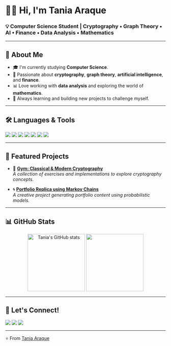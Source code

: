 # 👩‍💻 Hi, I'm Tania Araque  

### 💡 Computer Science Student | Cryptography • Graph Theory • AI • Finance • Data Analysis • Mathematics  

---

## 🚀 About Me  
- 🎓 I'm currently studying **Computer Science**.  
- 🔐 Passionate about **cryptography**, **graph theory**, **artificial intelligence**, and **finance**.  
- 📊 Love working with **data analysis** and exploring the world of **mathematics**.  
- 🌱 Always learning and building new projects to challenge myself.  

---

## 🛠️ Languages & Tools  

<p align="left">
  <img src="https://img.shields.io/badge/Python-3776AB?style=for-the-badge&logo=python&logoColor=white"/>
  <img src="https://img.shields.io/badge/C-A8B9CC?style=for-the-badge&logo=c&logoColor=white"/>
  <img src="https://img.shields.io/badge/JavaScript-F7DF1E?style=for-the-badge&logo=javascript&logoColor=black"/>
  <img src="https://img.shields.io/badge/HTML5-E34F26?style=for-the-badge&logo=html5&logoColor=white"/>
  <img src="https://img.shields.io/badge/CSS3-1572B6?style=for-the-badge&logo=css3&logoColor=white"/>
  <img src="https://img.shields.io/badge/Matlab-0076A8?style=for-the-badge&logo=mathworks&logoColor=white"/>
  <img src="https://img.shields.io/badge/Assembly-525252?style=for-the-badge&logo=assembler&logoColor=white"/>
</p>  

---

## 📌 Featured Projects  

- 🔑 **[Gym: Classical & Modern Cryptography](#)**  
  *A collection of exercises and implementations to explore cryptography concepts.*  

- 🌀 **[Portfolio Replica using Markov Chains](#)**  
  *A creative project generating portfolio content using probabilistic models.*  

---

## 📊 GitHub Stats  

<p align="center">
  <img src="https://github-readme-stats.vercel.app/api?username=TaniaAraque&show_icons=true&theme=radical" alt="Tania's GitHub stats" height="180px"/>
  <img src="https://github-readme-stats.vercel.app/api/top-langs/?username=TaniaAraque&layout=compact&theme=radical" height="180px"/>
</p>  

---

## 🤝 Let's Connect!  

<p align="left">
  <a href="mailto:your.email@example.com"><img src="https://img.shields.io/badge/Email-D14836?style=for-the-badge&logo=gmail&logoColor=white"/></a>
  <a href="https://www.linkedin.com/in/your-linkedin/"><img src="https://img.shields.io/badge/LinkedIn-0077B5?style=for-the-badge&logo=linkedin&logoColor=white"/></a>
  <a href="https://twitter.com/yourtwitter"><img src="https://img.shields.io/badge/Twitter-1DA1F2?style=for-the-badge&logo=twitter&logoColor=white"/></a>
</p>  

---

⭐️ From [Tania Araque](https://github.com/TaniaAraque)  
